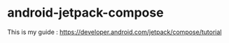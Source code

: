 # android-jetpack-compose

This is my guide : https://developer.android.com/jetpack/compose/tutorial
